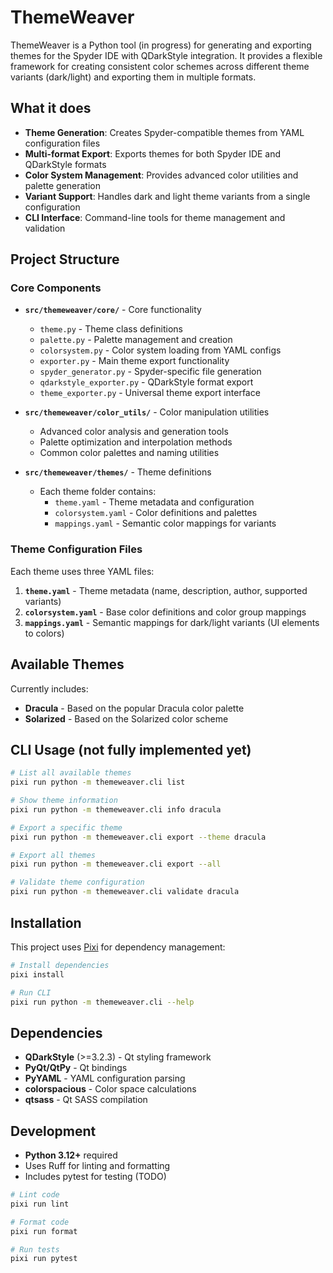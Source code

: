 # ThemeWeaver

ThemeWeaver is a Python tool (in progress) for generating and exporting themes for the Spyder IDE with QDarkStyle integration. It provides a flexible framework for creating consistent color schemes across different theme variants (dark/light) and exporting them in multiple formats.

## What it does

- **Theme Generation**: Creates Spyder-compatible themes from YAML configuration files
- **Multi-format Export**: Exports themes for both Spyder IDE and QDarkStyle formats
- **Color System Management**: Provides advanced color utilities and palette generation
- **Variant Support**: Handles dark and light theme variants from a single configuration
- **CLI Interface**: Command-line tools for theme management and validation

## Project Structure

### Core Components

- **`src/themeweaver/core/`** - Core functionality
  - `theme.py` - Theme class definitions
  - `palette.py` - Palette management and creation
  - `colorsystem.py` - Color system loading from YAML configs
  - `exporter.py` - Main theme export functionality
  - `spyder_generator.py` - Spyder-specific file generation
  - `qdarkstyle_exporter.py` - QDarkStyle format export
  - `theme_exporter.py` - Universal theme export interface

- **`src/themeweaver/color_utils/`** - Color manipulation utilities
  - Advanced color analysis and generation tools
  - Palette optimization and interpolation methods
  - Common color palettes and naming utilities

- **`src/themeweaver/themes/`** - Theme definitions
  - Each theme folder contains:
    - `theme.yaml` - Theme metadata and configuration
    - `colorsystem.yaml` - Color definitions and palettes
    - `mappings.yaml` - Semantic color mappings for variants

### Theme Configuration Files

Each theme uses three YAML files:

1. **`theme.yaml`** - Theme metadata (name, description, author, supported variants)
2. **`colorsystem.yaml`** - Base color definitions and color group mappings
3. **`mappings.yaml`** - Semantic mappings for dark/light variants (UI elements to colors)

## Available Themes

Currently includes:
- **Dracula** - Based on the popular Dracula color palette
- **Solarized** - Based on the Solarized color scheme

## CLI Usage (not fully implemented yet)

```bash
# List all available themes
pixi run python -m themeweaver.cli list

# Show theme information
pixi run python -m themeweaver.cli info dracula

# Export a specific theme
pixi run python -m themeweaver.cli export --theme dracula

# Export all themes
pixi run python -m themeweaver.cli export --all

# Validate theme configuration
pixi run python -m themeweaver.cli validate dracula
```

## Installation

This project uses [Pixi](https://pixi.sh/) for dependency management:

```bash
# Install dependencies
pixi install

# Run CLI
pixi run python -m themeweaver.cli --help
```

## Dependencies

- **QDarkStyle** (>=3.2.3) - Qt styling framework
- **PyQt/QtPy** - Qt bindings
- **PyYAML** - YAML configuration parsing
- **colorspacious** - Color space calculations
- **qtsass** - Qt SASS compilation

## Development

- **Python 3.12+** required
- Uses Ruff for linting and formatting
- Includes pytest for testing (TODO)

```bash
# Lint code
pixi run lint

# Format code  
pixi run format

# Run tests
pixi run pytest
``` 
